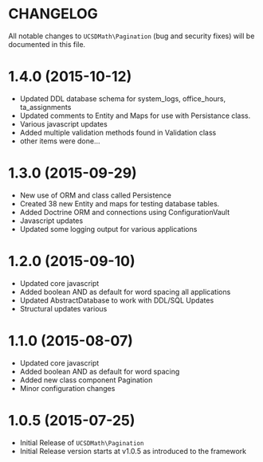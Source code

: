 CHANGELOG=========All notable changes to `UCSDMath\Pagination` (bug and security fixes) willbe documented in this file.# 1.4.0 (2015-10-12) - Updated DDL database schema for system_logs, office_hours, ta_assignments - Updated comments to Entity and Maps for use with Persistance class. - Various javascript updates - Added multiple validation methods found in Validation class - other items were done...# 1.3.0 (2015-09-29) - New use of ORM and class called Persistence - Created 38 new Entity and maps for testing database tables. - Added Doctrine ORM and connections using ConfigurationVault - Javascript updates - Updated some logging output for various applications# 1.2.0 (2015-09-10) - Updated core javascript - Added boolean AND as default for word spacing all applications - Updated AbstractDatabase to work with DDL/SQL Updates - Structural updates various# 1.1.0 (2015-08-07) - Updated core javascript - Added boolean AND as default for word spacing - Added new class component Pagination - Minor configuration changes# 1.0.5 (2015-07-25) - Initial Release of `UCSDMath\Pagination` - Initial Release version starts at v1.0.5 as introduced to the framework